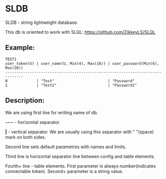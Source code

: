 # SLDB

SLDB - string lightweight database. 

This db is oriented to work with SLQL: https://github.com/ZikkeyLS/SLQL

## Example:

```
TEST1
user_token(U) | user_name(U, Min(4), Max(16)) | user_password(Min(6), Max(20))
------------------------------------------------------------------------------
0             | "Test"                        | "Password"
1             | "Test2"                       | "Password1"
```

## Description:

  We are using first line for writing name of db. 
  
  **----** - horizontal separator.
  
  **|** - vertical separator. We are usually using this separator with " "(space) mark on both sides.
  
  Second line sets default parametres with names and limits.
  
  Third line is horizontal separator line between config and table elements.
  
  Fourth+ line - table elements. First parameter is always number(indicates connectable token). Second+ parameter is a string value.
